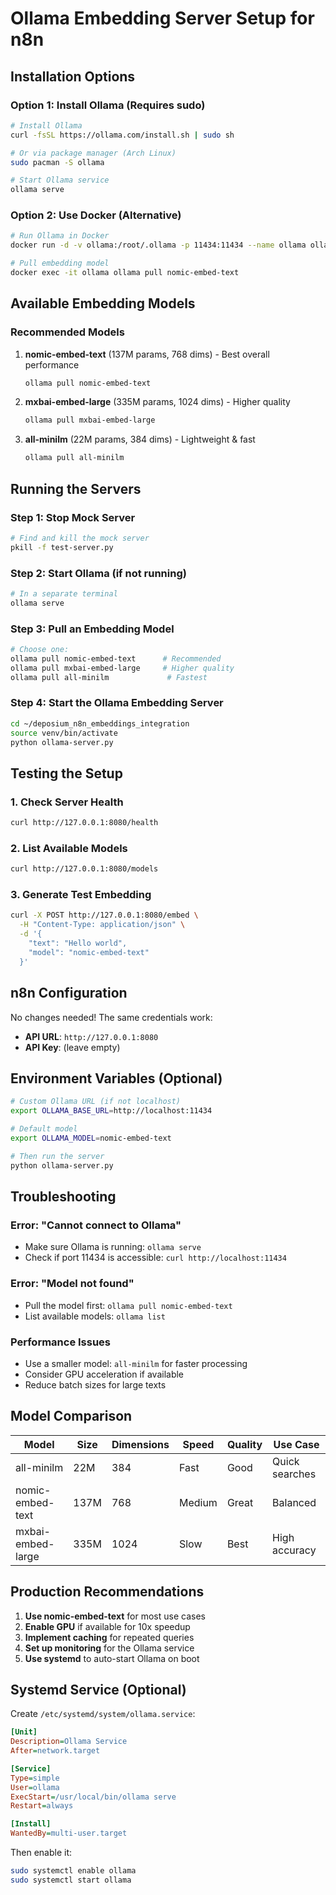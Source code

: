 # Ollama Embedding Server Setup for n8n

## Installation Options

### Option 1: Install Ollama (Requires sudo)
```bash
# Install Ollama
curl -fsSL https://ollama.com/install.sh | sudo sh

# Or via package manager (Arch Linux)
sudo pacman -S ollama

# Start Ollama service
ollama serve
```

### Option 2: Use Docker (Alternative)
```bash
# Run Ollama in Docker
docker run -d -v ollama:/root/.ollama -p 11434:11434 --name ollama ollama/ollama

# Pull embedding model
docker exec -it ollama ollama pull nomic-embed-text
```

## Available Embedding Models

### Recommended Models
1. **nomic-embed-text** (137M params, 768 dims) - Best overall performance
   ```bash
   ollama pull nomic-embed-text
   ```

2. **mxbai-embed-large** (335M params, 1024 dims) - Higher quality
   ```bash
   ollama pull mxbai-embed-large
   ```

3. **all-minilm** (22M params, 384 dims) - Lightweight & fast
   ```bash
   ollama pull all-minilm
   ```

## Running the Servers

### Step 1: Stop Mock Server
```bash
# Find and kill the mock server
pkill -f test-server.py
```

### Step 2: Start Ollama (if not running)
```bash
# In a separate terminal
ollama serve
```

### Step 3: Pull an Embedding Model
```bash
# Choose one:
ollama pull nomic-embed-text      # Recommended
ollama pull mxbai-embed-large     # Higher quality
ollama pull all-minilm             # Fastest
```

### Step 4: Start the Ollama Embedding Server
```bash
cd ~/deposium_n8n_embeddings_integration
source venv/bin/activate
python ollama-server.py
```

## Testing the Setup

### 1. Check Server Health
```bash
curl http://127.0.0.1:8080/health
```

### 2. List Available Models
```bash
curl http://127.0.0.1:8080/models
```

### 3. Generate Test Embedding
```bash
curl -X POST http://127.0.0.1:8080/embed \
  -H "Content-Type: application/json" \
  -d '{
    "text": "Hello world",
    "model": "nomic-embed-text"
  }'
```

## n8n Configuration

No changes needed! The same credentials work:
- **API URL**: `http://127.0.0.1:8080`
- **API Key**: (leave empty)

## Environment Variables (Optional)

```bash
# Custom Ollama URL (if not localhost)
export OLLAMA_BASE_URL=http://localhost:11434

# Default model
export OLLAMA_MODEL=nomic-embed-text

# Then run the server
python ollama-server.py
```

## Troubleshooting

### Error: "Cannot connect to Ollama"
- Make sure Ollama is running: `ollama serve`
- Check if port 11434 is accessible: `curl http://localhost:11434`

### Error: "Model not found"
- Pull the model first: `ollama pull nomic-embed-text`
- List available models: `ollama list`

### Performance Issues
- Use a smaller model: `all-minilm` for faster processing
- Consider GPU acceleration if available
- Reduce batch sizes for large texts

## Model Comparison

| Model | Size | Dimensions | Speed | Quality | Use Case |
|-------|------|------------|-------|---------|----------|
| all-minilm | 22M | 384 | Fast | Good | Quick searches |
| nomic-embed-text | 137M | 768 | Medium | Great | Balanced |
| mxbai-embed-large | 335M | 1024 | Slow | Best | High accuracy |

## Production Recommendations

1. **Use nomic-embed-text** for most use cases
2. **Enable GPU** if available for 10x speedup
3. **Implement caching** for repeated queries
4. **Set up monitoring** for the Ollama service
5. **Use systemd** to auto-start Ollama on boot

## Systemd Service (Optional)

Create `/etc/systemd/system/ollama.service`:
```ini
[Unit]
Description=Ollama Service
After=network.target

[Service]
Type=simple
User=ollama
ExecStart=/usr/local/bin/ollama serve
Restart=always

[Install]
WantedBy=multi-user.target
```

Then enable it:
```bash
sudo systemctl enable ollama
sudo systemctl start ollama
```